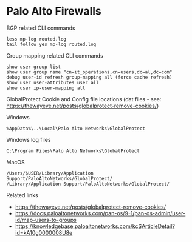 # Palo Alto Firewalls

BGP related CLI commands

    less mp-log routed.log
    tail follow yes mp-log routed.log

Group mapping related CLI commands

    show user group list
    show user group name "cn=it_operations,cn=users,dc=al,dc=com"
    debug user-id refresh group-mapping all (force cache refresh)
    show user user-attributes user all
    show user ip-user-mapping all
    

GlobalProtect Cookie and Config file locations (dat files - see: https://thewayeye.net/posts/globalprotect-remove-cookies/)

Windows

    %AppData%\..\Local\Palo Alto Networks\GlobalProtect

Windows log files

    C:\Program Files\Palo Alto Networks\GlobalProtect

MacOS

    /Users/$USER/Library/Application Support/PaloAltoNetworks/GlobalProtect/
    /Library/Application Support/PaloAltoNetworks/GlobalProtect/



Related links

* https://thewayeye.net/posts/globalprotect-remove-cookies/
* https://docs.paloaltonetworks.com/pan-os/9-1/pan-os-admin/user-id/map-users-to-groups
* https://knowledgebase.paloaltonetworks.com/kcSArticleDetail?id=kA10g0000008U8e

